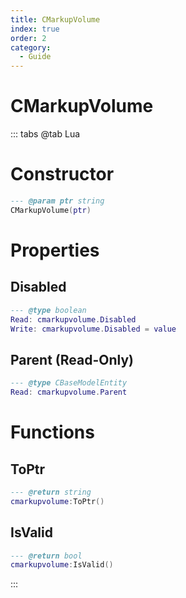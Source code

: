 ```yaml
---
title: CMarkupVolume
index: true
order: 2
category:
  - Guide
---
```


# CMarkupVolume

::: tabs
@tab Lua
# Constructor
```lua
--- @param ptr string
CMarkupVolume(ptr)
```
# Properties
## Disabled 
```lua
--- @type boolean
Read: cmarkupvolume.Disabled
Write: cmarkupvolume.Disabled = value
```
## Parent (Read-Only)
```lua
--- @type CBaseModelEntity
Read: cmarkupvolume.Parent
```
# Functions
## ToPtr
```lua
--- @return string
cmarkupvolume:ToPtr()
```
## IsValid
```lua
--- @return bool
cmarkupvolume:IsValid()
```

:::
